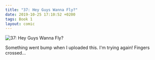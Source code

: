 ```yaml
---
title: "37: Hey Guys Wanna Fly?"
date: 2019-10-25 17:10:52 +0200
tags: Book 1
layout: comic
---
```


![37: Hey Guys Wanna Fly?](/comics/Book_1_-_037_Hey_Guys_Wanna_Fly?.png)

Something went bump when I uploaded this. I'm trying again! Fingers crossed...

